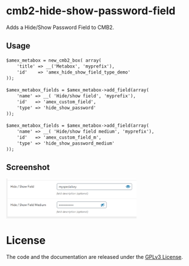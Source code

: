 # cmb2-hide-show-password-field
Adds a Hide/Show Password Field to CMB2.
## Usage
```
$amex_metabox = new_cmb2_box( array(
    'title' => __('Metabox', 'myprefix'),
    'id'    => 'amex_hide_show_field_type_demo'
));

$amex_metabox_fields = $amex_metabox->add_field(array(
    'name' => __( 'Hide/show field', 'myprefix'),
    'id'   => 'amex_custom_field',
    'type' => 'hide_show_password'
));

$amex_metabox_fields = $amex_metabox->add_field(array(
    'name' => __( 'Hide/show field medium', 'myprefix'),
    'id'   => 'amex_custom_field_m',
    'type' => 'hide_show_password_medium'
));
```

## Screenshot
<img src="screenshot.PNG" alt="screenshot" width="70%" />

# License
The code and the documentation are released under the [GPLv3 License](LICENSE).

